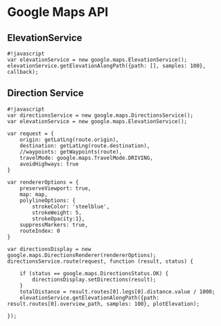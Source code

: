 Google Maps API
===============

ElevationService
----------------

    #!javascript
    var elevationService = new google.maps.ElevationService();
    elevationService.getElevationAlongPath({path: [], samples: 100}, callback);

Direction Service
-----------------

    #!javascript
    var directionsService = new google.maps.DirectionsService();
    var elevationService = new google.maps.ElevationService();

    var request = {
        origin: getLatLng(route.origin),
        destination: getLatLng(route.destination),
        //waypoints: getWaypoints(route),
        travelMode: google.maps.TravelMode.DRIVING,
        avoidHighways: true
    }

    var rendererOptions = {
        preserveViewport: true,
        map: map,
        polylineOptions: {
            strokeColor: 'steelblue',
            strokeWeight: 5,
            strokeOpacity:1},
        suppressMarkers: true,
        routeIndex: 0
    }

    var directionsDisplay = new google.maps.DirectionsRenderer(rendererOptions);
    directionsService.route(request, function (result, status) {

        if (status == google.maps.DirectionsStatus.OK) {
            directionsDisplay.setDirections(result);
        }
        totalDistance = result.routes[0].legs[0].distance.value / 1000;
        elevationService.getElevationAlongPath({path: result.routes[0].overview_path, samples: 100}, plotElevation);

    });
